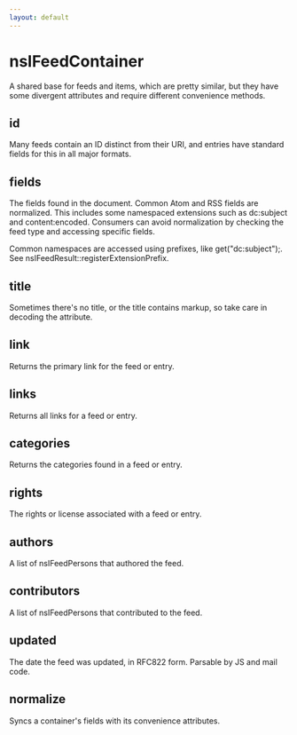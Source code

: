 ```yaml
---
layout: default
---
```


# nsIFeedContainer #

A shared base for feeds and items, which are pretty similar,
but they have some divergent attributes and require
different convenience methods.


## id ##

Many feeds contain an ID distinct from their URI, and
entries have standard fields for this in all major formats.


## fields ##

The fields found in the document. Common Atom
and RSS fields are normalized. This includes some namespaced
extensions such as dc:subject and content:encoded. 
Consumers can avoid normalization by checking the feed type
and accessing specific fields.

Common namespaces are accessed using prefixes, like get("dc:subject");.
See nsIFeedResult::registerExtensionPrefix.


## title ##

Sometimes there's no title, or the title contains markup, so take
care in decoding the attribute.


## link ##

Returns the primary link for the feed or entry.


## links ##

Returns all links for a feed or entry.


## categories ##

Returns the categories found in a feed or entry.


## rights ##

The rights or license associated with a feed or entry.


## authors ##

A list of nsIFeedPersons that authored the feed.


## contributors ##

A list of nsIFeedPersons that contributed to the feed.


## updated ##

The date the feed was updated, in RFC822 form. Parsable by JS
and mail code.


## normalize ##

Syncs a container's fields with its convenience attributes.

